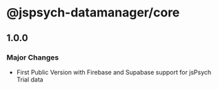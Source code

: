 # @jspsych-datamanager/core

## 1.0.0

### Major Changes

- First Public Version with Firebase and Supabase support for jsPsych Trial data
